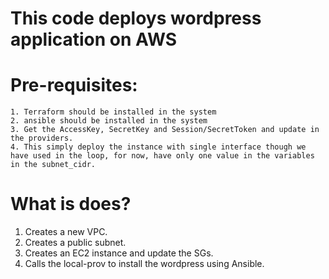 # This code deploys wordpress application on AWS
# Pre-requisites:
    1. Terraform should be installed in the system
    2. ansible should be installed in the system
    3. Get the AccessKey, SecretKey and Session/SecretToken and update in the providers.
    4. This simply deploy the instance with single interface though we have used in the loop, for now, have only one value in the variables in the subnet_cidr.

# What is does?
1. Creates a new VPC.
2. Creates a public subnet.
3. Creates an EC2 instance and update the SGs.
4. Calls the local-prov to install the wordpress using Ansible.